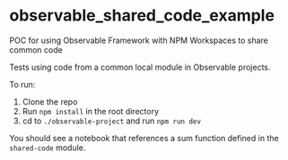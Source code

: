 # observable_shared_code_example
POC for using Observable Framework with NPM Workspaces to share common code

Tests using code from a common local module in Observable projects.

To run:
1. Clone the repo
2. Run `npm install` in the root directory
3. cd to `./observable-project` and run `npm run dev`

You should see a notebook that references a sum function defined in the `shared-code` module. 